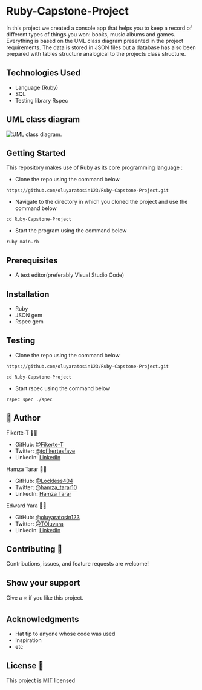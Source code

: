 # Ruby-Capstone-Project

In this project we created a console app that helps you to keep a record of different types of things you won: books, music albums and games. Everything is based on the UML class diagram presented in the project requirements. The data is stored in JSON files but a database has also been prepared with tables structure analogical to the projects class structure.

## Technologies Used

* Language (Ruby)
* SQL
* Testing library Rspec

## UML class diagram

![UML class diagram](./catalog_of_my_things.png "UML diagram").

## Getting Started

This repository makes use of Ruby as its core programming language :

* Clone the repo using the command below

```
https://github.com/oluyaratosin123/Ruby-Capstone-Project.git

```

* Navigate to the directory in which you cloned the project and use the command below

```
cd Ruby-Capstone-Project
```

* Start the program using the command below
```
ruby main.rb
```

## Prerequisites
* A text editor(preferably Visual Studio Code)

## Installation
* Ruby
* JSON gem
* Rspec gem

## Testing

* Clone the repo using the command below

```
https://github.com/oluyaratosin123/Ruby-Capstone-Project.git
```

```
cd Ruby-Capstone-Project
```

* Start rspec using the command below
```
rspec spec ./spec
```

## 👤 Author 
Fikerte-T :student: 
- GitHub: [@Fikerte-T](https://github.com/Fikerte-T)
- Twitter: [@tofikertesfaye](https://twitter.com/tofikertesfaye)
- LinkedIn: [LinkedIn](https://www.linkedin.com/in/fikerte-tesfaye-a68337216/)

Hamza Tarar :student: 
- GitHub: [@Lockless404](https://github.com/Lockless404)
- Twitter: [@hamza_tarar10](https://twitter.com/hamza_tarar10)
- LinkedIn: [Hamza Tarar](https://www.linkedin.com/in/hamzaalitarar/)

Edward Yara :student: 
- GitHub: [@oluyaratosin123](https://github.com/oluyaratosin123)
- Twitter: [@TOluyara](https://twitter.com/TOluyara)
- LinkedIn: [LinkedIn](https://www.linkedin.com/in/edward-oluyara/)

## Contributing :handshake:
Contributions, issues, and feature requests are welcome!

## Show your support
Give a 	:star: if you like this project.

## Acknowledgments
* Hat tip to anyone whose code was used
* Inspiration
* etc

## License :memo:
This project is [MIT](https://github.com/microverseinc/readme-template/blob/master/MIT.md) licensed
